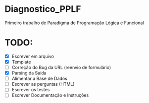 # Diagnostico_PPLF
Primeiro trabalho de Paradigma de Programação Lógica e Funcional

# TODO:
- [X] Escrever em arquivo
- [X] Template
- [ ] Correção do Bug da URL (reenvio de formulário)
- [x] Parsing da Saída
- [ ] Alimentar a Base de Dados
- [ ] Escrever as perguntas (HTML)
- [ ] Escrever os testes
- [ ] Escrever Documentação e Instruções
